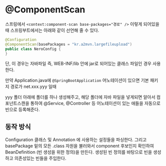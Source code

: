 # @ComponentScan

스프링에서 `<context:component-scan base-packages="경로" />` 이렇게 되어있을때 스프링부트에서는 아래와 같이 선언해 줄 수 있다.

```java
@Configuration
@ComponentScan(basePackages = "kr.a2mvn.largefileupload")
public class NeroConfig {
}
```

단, 이 경우는 자바파일 즉, WEB-INF/lib 안에 jar로 되어있는 클래스 파일인 경우 사용한다. 

만약 Application.java에 `@SpringBootApplication` 어노테이션이 있으면 기본 패키지 경로가 net.xxx.yyy 일때

yyy 폴더 아래에 폴더를 하나 생성해주고, 해당 폴더에 자바 파일을 넣게되면 알아서 컴포넌트스캔을 통하여 @Service, @Controller 등 어노테이션이 있는 애들을
자동으로 빈으로 등록해준다.

## 동작 방식

Configuration 클래스 및 Annotation 에 사용하는 설정들을 파싱한다. 그리고 basePackage 밑의 모든 .class 자원을 불러와서 component 후보인지 확인하여 BeanDefinition (빈 생성을 위한 정의)을 만든다. 생성된 빈 정의를 바탕으로 빈을 생성하고 의존성있는 빈들을 주입한다.
